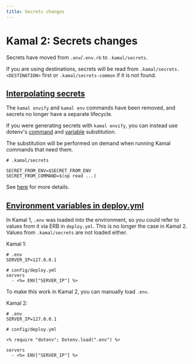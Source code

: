 ```yaml
---
title: Secrets changes
---
```


# Kamal 2: Secrets changes

Secrets have moved from `.env`/`.env.rb` to `.kamal/secrets`.

If you are using destinations, secrets will be read from `.kamal/secrets.<DESTINATION>` first or `.kamal/secrets-common` if it is not found.

## [Interpolating secrets](#interpolating-secrets)

The `kamal envify` and `kamal env` commands have been removed, and secrets no longer have a separate lifecycle.

If you were generating secrets with `kamal envify`, you can instead use dotenv's [command](https://github.com/bkeepers/dotenv?tab=readme-ov-file#command-substitution) and [variable](https://github.com/bkeepers/dotenv?tab=readme-ov-file#variable-substitution) substitution.

The substitution will be performed on demand when running Kamal commands that need them.

```
# .kamal/secrets

SECRET_FROM_ENV=$SECRET_FROM_ENV
SECRET_FROM_COMMAND=$(op read ...)
```

See [here](../../configuration/environment-variables#using-kamal-secrets) for more details.

## [Environment variables in deploy.yml](#environment-variables-in-deployyml)

In Kamal 1, `.env` was loaded into the environment, so you could refer to values from it via ERB in `deploy.yml`. This is no longer the case in Kamal 2. Values from `.kamal/secrets` are not loaded either.

Kamal 1:

```
# .env
SERVER_IP=127.0.0.1

# config/deploy.yml
servers
  - <%= ENV["SERVER_IP"] %>
```

To make this work in Kamal 2, you can manually load `.env`.

Kamal 2:

```
# .env
SERVER_IP=127.0.0.1

# config/deploy.yml

<% require "dotenv"; Dotenv.load(".env") %>

servers
  - <%= ENV["SERVER_IP"] %>
```
